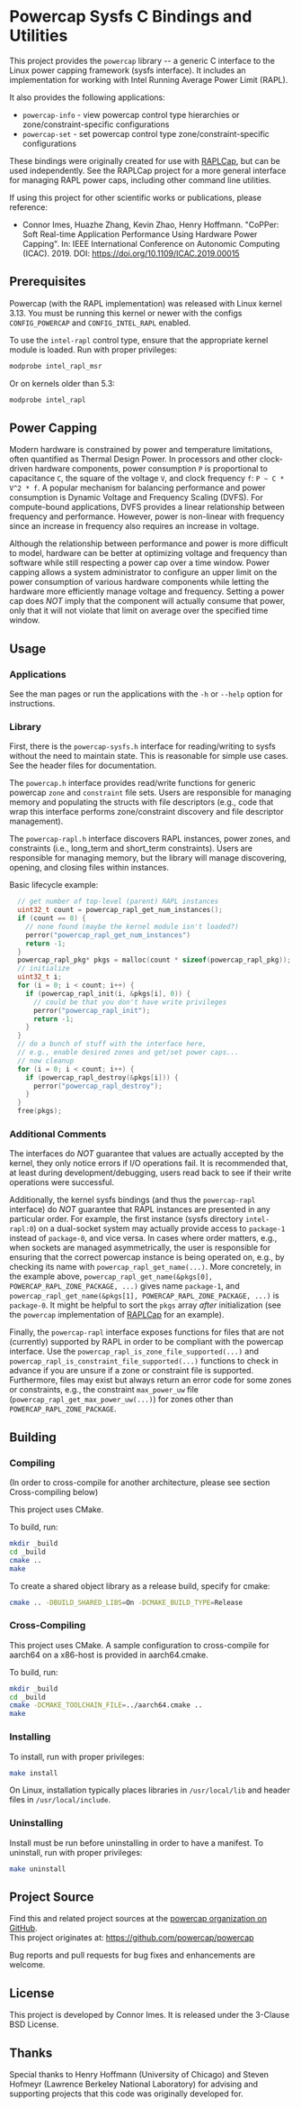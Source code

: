 # Powercap Sysfs C Bindings and Utilities

This project provides the `powercap` library -- a generic C interface to the Linux power capping framework (sysfs interface).
It includes an implementation for working with Intel Running Average Power Limit (RAPL).

It also provides the following applications:

* `powercap-info` - view powercap control type hierarchies or zone/constraint-specific configurations
* `powercap-set` - set powercap control type zone/constraint-specific configurations

These bindings were originally created for use with [RAPLCap](https://github.com/powercap/raplcap), but can be used independently.
See the RAPLCap project for a more general interface for managing RAPL power caps, including other command line utilities.

If using this project for other scientific works or publications, please reference:

* Connor Imes, Huazhe Zhang, Kevin Zhao, Henry Hoffmann. "CoPPer: Soft Real-time Application Performance Using Hardware Power Capping". In: IEEE International Conference on Autonomic Computing (ICAC). 2019. DOI: https://doi.org/10.1109/ICAC.2019.00015


## Prerequisites

Powercap (with the RAPL implementation) was released with Linux kernel 3.13.
You must be running this kernel or newer with the configs `CONFIG_POWERCAP` and `CONFIG_INTEL_RAPL` enabled.

To use the `intel-rapl` control type, ensure that the appropriate kernel module is loaded.
Run with proper privileges:

```sh
modprobe intel_rapl_msr
```

Or on kernels older than 5.3:

```sh
modprobe intel_rapl
```


## Power Capping

Modern hardware is constrained by power and temperature limitations, often quantified as Thermal Design Power.
In processors and other clock-driven hardware components, power consumption `P` is proportional to capacitance `C`, the square of the voltage `V`, and clock frequency `f`: `P ~ C * V^2 * f`.
A popular mechanism for balancing performance and power consumption is Dynamic Voltage and Frequency Scaling (DVFS).
For compute-bound applications, DVFS provides a linear relationship between frequency and performance.
However, power is non-linear with frequency since an increase in frequency also requires an increase in voltage.

Although the relationship between performance and power is more difficult to model, hardware can be better at optimizing voltage and frequency than software while still respecting a power cap over a time window.
Power capping allows a system administrator to configure an upper limit on the power consumption of various hardware components while letting the hardware more efficiently manage voltage and frequency.
Setting a power cap does *NOT* imply that the component will actually consume that power, only that it will not violate that limit on average over the specified time window.


## Usage

### Applications

See the man pages or run the applications with the `-h` or `--help` option for instructions.

### Library

First, there is the `powercap-sysfs.h` interface for reading/writing to sysfs without the need to maintain state.
This is reasonable for simple use cases.
See the header files for documentation.

The `powercap.h` interface provides read/write functions for generic powercap `zone` and `constraint` file sets.
Users are responsible for managing memory and populating the structs with file descriptors (e.g., code that wrap this interface performs zone/constraint discovery and file descriptor management).

The `powercap-rapl.h` interface discovers RAPL instances, power zones, and constraints (i.e., long\_term and short\_term constraints).
Users are responsible for managing memory, but the library will manage discovering, opening, and closing files within instances.

Basic lifecycle example:

```C
  // get number of top-level (parent) RAPL instances
  uint32_t count = powercap_rapl_get_num_instances();
  if (count == 0) {
    // none found (maybe the kernel module isn't loaded?)
    perror("powercap_rapl_get_num_instances")
    return -1;
  }
  powercap_rapl_pkg* pkgs = malloc(count * sizeof(powercap_rapl_pkg));
  // initialize
  uint32_t i;
  for (i = 0; i < count; i++) {
    if (powercap_rapl_init(i, &pkgs[i], 0)) {
      // could be that you don't have write privileges
      perror("powercap_rapl_init");
      return -1;
    }
  }
  // do a bunch of stuff with the interface here,
  // e.g., enable desired zones and get/set power caps...
  // now cleanup
  for (i = 0; i < count; i++) {
    if (powercap_rapl_destroy(&pkgs[i])) {
      perror("powercap_rapl_destroy");
    }
  }
  free(pkgs);
```

### Additional Comments

The interfaces do _NOT_ guarantee that values are actually accepted by the kernel, they only notice errors if I/O operations fail.
It is recommended that, at least during development/debugging, users read back to see if their write operations were successful.

Additionally, the kernel sysfs bindings (and thus the `powercap-rapl` interface) do _NOT_ guarantee that RAPL instances are presented in any particular order.
For example, the first instance (sysfs directory `intel-rapl:0`) on a dual-socket system may actually provide access to `package-1` instead of `package-0`, and vice versa.
In cases where order matters, e.g., when sockets are managed asymmetrically, the user is responsible for ensuring that the correct powercap instance is being operated on, e.g., by checking its name with `powercap_rapl_get_name(...)`.
More concretely, in the example above, `powercap_rapl_get_name(&pkgs[0], POWERCAP_RAPL_ZONE_PACKAGE, ...)` gives name `package-1`, and `powercap_rapl_get_name(&pkgs[1], POWERCAP_RAPL_ZONE_PACKAGE, ...)` is `package-0`.
It might be helpful to sort the `pkgs` array *after* initialization (see the `powercap` implementation of [RAPLCap](https://github.com/powercap/raplcap) for an example).

Finally, the `powercap-rapl` interface exposes functions for files that are not (currently) supported by RAPL in order to be compliant with the powercap interface.
Use the `powercap_rapl_is_zone_file_supported(...)` and `powercap_rapl_is_constraint_file_supported(...)` functions to check in advance if you are unsure if a zone or constraint file is supported.
Furthermore, files may exist but always return an error code for some zones or constraints, e.g., the constraint `max_power_uw` file (`powercap_rapl_get_max_power_uw(...)`) for zones other than `POWERCAP_RAPL_ZONE_PACKAGE`.


## Building

### Compiling
(In order to cross-compile for another architecture, please see section
Cross-compiling below)

This project uses CMake.

To build, run:

``` sh
mkdir _build
cd _build
cmake ..
make
```

To create a shared object library as a release build, specify for cmake:

``` sh
cmake .. -DBUILD_SHARED_LIBS=On -DCMAKE_BUILD_TYPE=Release
```

### Cross-Compiling

This project uses CMake. A sample configuration to cross-compile for
aarch64 on a x86-host is provided in aarch64.cmake.

To build, run:

``` sh
mkdir _build
cd _build
cmake -DCMAKE_TOOLCHAIN_FILE=../aarch64.cmake ..
make
```

### Installing

To install, run with proper privileges:

``` sh
make install
```

On Linux, installation typically places libraries in `/usr/local/lib` and
header files in `/usr/local/include`.

### Uninstalling

Install must be run before uninstalling in order to have a manifest.
To uninstall, run with proper privileges:

``` sh
make uninstall
```


## Project Source

Find this and related project sources at the [powercap organization on GitHub](https://github.com/powercap).  
This project originates at: https://github.com/powercap/powercap

Bug reports and pull requests for bug fixes and enhancements are welcome.


## License

This project is developed by Connor Imes.
It is released under the 3-Clause BSD License.


## Thanks

Special thanks to Henry Hoffmann (University of Chicago) and Steven Hofmeyr (Lawrence Berkeley National Laboratory) for advising and supporting projects that this code was originally developed for.
